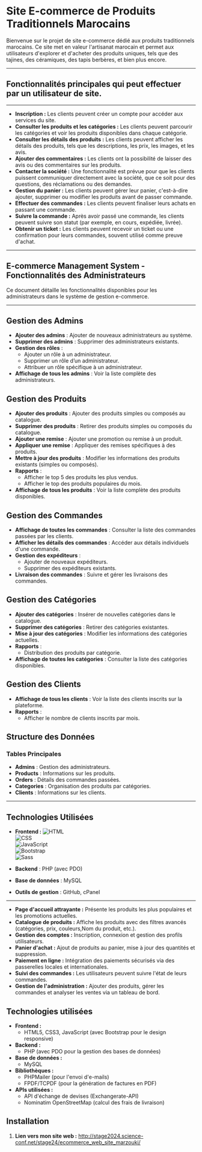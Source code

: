 # Site E-commerce de Produits Traditionnels Marocains

Bienvenue sur le projet de site e-commerce dédié aux produits traditionnels marocains. Ce site met en valeur l'artisanat marocain et permet aux utilisateurs d'explorer et d'acheter des produits uniques, tels que des tajines, des céramiques, des tapis berbères, et bien plus encore.

---

## Fonctionnalités principales qui peut effectuer par un utilisateur de site.
---
- **Inscription :** Les clients peuvent créer un compte pour accéder aux services du site.
- **Consulter les produits et les catégories :** Les clients peuvent parcourir les catégories et voir les produits disponibles dans chaque catégorie.
- **Consulter les détails des produits :** Les clients peuvent afficher les détails des produits, tels que les descriptions, les prix, les images, et les avis.
- **Ajouter des commentaires :** Les clients ont la possibilité de laisser des avis ou des commentaires sur les produits.
- **Contacter la société :** Une fonctionnalité est prévue pour que les clients puissent communiquer directement avec la société, que ce soit pour des questions, des réclamations ou des demandes.
- **Gestion du panier :** Les clients peuvent gérer leur panier, c'est-à-dire ajouter, supprimer ou modifier les produits avant de passer commande.
- **Effectuer des commandes :** Les clients peuvent finaliser leurs achats en passant une commande.
- **Suivre la commande :** Après avoir passé une commande, les clients peuvent suivre son statut (par exemple, en cours, expédiée, livrée).
- **Obtenir un ticket :** Les clients peuvent recevoir un ticket ou une confirmation pour leurs commandes, souvent utilisé comme preuve d'achat.
---
## E-commerce Management System - Fonctionnalités des Administrateurs
Ce document détaille les fonctionnalités disponibles pour les administrateurs dans le système de gestion e-commerce.

---

## Gestion des Admins

- **Ajouter des admins** : Ajouter de nouveaux administrateurs au système.
- **Supprimer des admins** : Supprimer des administrateurs existants.
- **Gestion des rôles** :
  - Ajouter un rôle à un administrateur.
  - Supprimer un rôle d’un administrateur.
  - Attribuer un rôle spécifique à un administrateur.
- **Affichage de tous les admins** : Voir la liste complète des administrateurs.



## Gestion des Produits

- **Ajouter des produits** : Ajouter des produits simples ou composés au catalogue.
- **Supprimer des produits** : Retirer des produits simples ou composés du catalogue.
- **Ajouter une remise** : Ajouter une promotion ou remise à un produit.
- **Appliquer une remise** : Appliquer des remises spécifiques à des produits.
- **Mettre à jour des produits** : Modifier les informations des produits existants (simples ou composés).
- **Rapports** :
  - Afficher le top 5 des produits les plus vendus.
  - Afficher le top des produits populaires du mois.
- **Affichage de tous les produits** : Voir la liste complète des produits disponibles.



## Gestion des Commandes

- **Affichage de toutes les commandes** : Consulter la liste des commandes passées par les clients.
- **Afficher les détails des commandes** : Accéder aux détails individuels d'une commande.
- **Gestion des expéditeurs** :
  - Ajouter de nouveaux expéditeurs.
  - Supprimer des expéditeurs existants.
- **Livraison des commandes** : Suivre et gérer les livraisons des commandes.



## Gestion des Catégories

- **Ajouter des catégories** : Insérer de nouvelles catégories dans le catalogue.
- **Supprimer des catégories** : Retirer des catégories existantes.
- **Mise à jour des catégories** : Modifier les informations des catégories actuelles.
- **Rapports** :
  - Distribution des produits par catégorie.
- **Affichage de toutes les catégories** : Consulter la liste des catégories disponibles.



## Gestion des Clients

- **Affichage de tous les clients** : Voir la liste des clients inscrits sur la plateforme.
- **Rapports** :
  - Afficher le nombre de clients inscrits par mois.



## Structure des Données

### Tables Principales
- **Admins** : Gestion des administrateurs.
- **Products** : Informations sur les produits.
- **Orders** : Détails des commandes passées.
- **Categories** : Organisation des produits par catégories.
- **Clients** : Informations sur les clients.

---

## Technologies Utilisées

- **Frontend :**
![HTML](https://img.shields.io/badge/-HTML-%23E34F26?style=flat-square&logo=html5&logoColor=ffffff)  
![CSS](https://img.shields.io/badge/-CSS-%231572B6?style=flat-square&logo=css3&logoColor=ffffff)  
![JavaScript](https://img.shields.io/badge/-JavaScript-%23F7DF1E?style=flat-square&logo=javascript&logoColor=000000)  
![Bootstrap](https://img.shields.io/badge/-Bootstrap-%23563D7C?style=flat-square&logo=bootstrap&logoColor=ffffff)  
![Sass](https://img.shields.io/badge/-Sass-%23CC6699?style=flat-square&logo=sass&logoColor=ffffff)

- **Backend** : PHP (avec PDO)
- **Base de données** : MySQL
- **Outils de gestion** : GitHub, cPanel

---




- **Page d'accueil attrayante :** Présente les produits les plus populaires et les promotions actuelles.
- **Catalogue de produits :** Affiche les produits avec des filtres avancés (catégories, prix, couleurs,Nom du produit, etc.).
- **Gestion des comptes :** Inscription, connexion et gestion des profils utilisateurs.
- **Panier d'achat :** Ajout de produits au panier, mise à jour des quantités et suppression.
- **Paiement en ligne :** Intégration des paiements sécurisés via des passerelles locales et internationales.
- **Suivi des commandes :** Les utilisateurs peuvent suivre l'état de leurs commandes.
- **Gestion de l'administration :** Ajouter des produits, gérer les commandes et analyser les ventes via un tableau de bord.

## Technologies utilisées

- **Frontend :**
  - HTML5, CSS3, JavaScript (avec Bootstrap pour le design responsive)
- **Backend :**
  - PHP (avec PDO pour la gestion des bases de données)
- **Base de données :**
  - MySQL
- **Bibliothèques :**
  - PHPMailer (pour l'envoi d'e-mails)
  - FPDF/TCPDF (pour la génération de factures en PDF)
- **APIs utilisées :**
  - API d'échange de devises (Exchangerate-API)
  - Nominatim OpenStreetMap (calcul des frais de livraison)

## Installation

1. **Lien vers mon site web :**
   http://stage2024.science-conf.net/stage24/ecommerce_web_site_marzouki/

